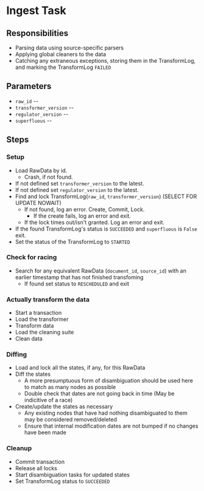 # Ingest Task


## Responsibilities
* Parsing data using source-specific parsers
* Applying global cleaners to the data
* Catching any extraneous exceptions, storing them in the TransformLog, and marking the TransformLog `FAILED`


## Parameters
* `raw_id` -- 
* `transformer_version` --
* `regulator_version` --
* `superfluous` --


## Steps

### Setup
* Load RawData by id.
  * Crash, if not found.
* If not defined set `transformer_version` to the latest.
* If not defined set `regulator_version` to the latest.
* Find and lock TransformLog(`raw_id`, `transformer_version`) (SELECT FOR UPDATE NOWAIT)
  * If not found, log an error. Create, Commit, Lock.
    * If the create fails, log an error and exit.
  * If the lock times out/isn't granted. Log an error and exit.
* If the found TransformLog's status is `SUCCEEDED` and `superfluous` is `False` exit.
* Set the status of the TransformLog to `STARTED`

### Check for racing
* Search for any equivalent RawData (`document_id`, `source_id`) with an earlier timestamp that has not finished transfoming
  * If found set status to `RESCHEDULED` and exit

### Actually transform the data
* Start a transaction
* Load the transformer
* Transform data
* Load the cleaning suite
* Clean data

### Diffing
* Load and lock all the states, if any, for this RawData
* Diff the states
  * A more presumptuous form of disambiguation should be used here to match as many nodes as possible
  * Double check that dates are not going back in time (May be indicitive of a race)
* Create/update the states as necessary
  * Any existing nodes that have had nothing disambiguated to them may be considered removed/deleted
  * Ensure that internal modification dates are not bumped if no changes have been made

### Cleanup
* Commit transaction
* Release all locks
* Start disambiguation tasks for updated states
* Set TransformLog status to `SUCCEEDED`
